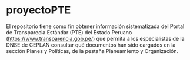# proyectoPTE
 El repositorio tiene como fin obtener información sistematizada del Portal de Transparecia Estándar (PTE) del Estado Peruano (https://www.transparencia.gob.pe/) que permita a los especialistas de la DNSE de CEPLAN consultar qué documentos han sido cargados en la sección Planes y Políticas, de la pestaña Planeamiento y Organización.
